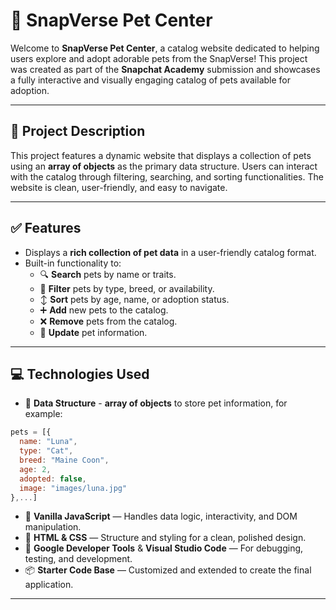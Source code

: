# 🐾 SnapVerse Pet Center

Welcome to **SnapVerse Pet Center**, a catalog website dedicated to helping users explore and adopt adorable pets from the SnapVerse! This project was created as part of the **Snapchat Academy** submission and showcases a fully interactive and visually engaging catalog of pets available for adoption.

---

## 📌 Project Description

This project features a dynamic website that displays a collection of pets using an **array of objects** as the primary data structure. Users can interact with the catalog through filtering, searching, and sorting functionalities. The website is clean, user-friendly, and easy to navigate.

---

## ✅ Features

- Displays a **rich collection of pet data** in a user-friendly catalog format.
- Built-in functionality to:
  - 🔍 **Search** pets by name or traits.
  - 🎯 **Filter** pets by type, breed, or availability.
  - ↕️ **Sort** pets by age, name, or adoption status.
  - ➕ **Add** new pets to the catalog.
  - ❌ **Remove** pets from the catalog.
  - 🔄 **Update** pet information.

---

## 💻 Technologies Used

- 📁 **Data Structure** - **array of objects** to store pet information, for example:
```javascript
pets = [{
  name: "Luna",
  type: "Cat",
  breed: "Maine Coon",
  age: 2,
  adopted: false,
  image: "images/luna.jpg"
},...]
```
- 🧠 **Vanilla JavaScript** — Handles data logic, interactivity, and DOM manipulation.
- 🎨 **HTML & CSS** — Structure and styling for a clean, polished design.
- 🔧 **Google Developer Tools** & **Visual Studio Code** — For debugging, testing, and development.
- 📦 **Starter Code Base** — Customized and extended to create the final application.

---

